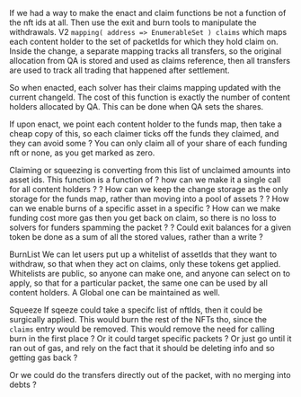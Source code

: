 If we had a way to make the enact and claim functions be not a function of the nft ids at all.
Then use the exit and burn tools to manipulate the withdrawals.
V2
`mapping( address => EnumerableSet ) claims` which maps each content holder to the set of packetIds for which they hold claim on.
Inside the change, a separate mapping tracks all transfers, so the original allocation from QA is stored and used as claims reference, then all transfers are used to track all trading that happened after settlement.

So when enacted, each solver has their claims mapping updated with the current changeId.  The cost of this function is exactly the number of content holders allocated by QA.  This can be done when QA sets the shares.

If upon enact, we point each content holder to the funds map, then take a cheap copy of this, so each claimer ticks off the funds they claimed, and they can avoid some ?  You can only claim all of your share of each funding nft or none, as you get marked as zero.

Claiming or squeezing is converting from this list of unclaimed amounts into asset ids.
This function is a function of
? how can we make it a single call for all content holders ?
? How can we keep the change storage as the only storage for the funds map, rather than moving into a pool of assets ?
? How can we enable burns of a specific asset in a specific 
? How can we make funding cost more gas then you get back on claim, so there is no loss to solvers for funders spamming the packet ?
? Could exit balances for a given token be done as a sum of all the stored values, rather than a write ?

BurnList
We can let users put up a whitelist of assetIds that they want to withdraw, so that when they act on claims, only these tokens get applied.  Whitelists are public, so anyone can make one, and anyone can select on to apply, so that for a particular packet, the same one can be used by all content holders.  A Global one can be maintained as well.

Squeeze
If sqeeze could take a specifc list of nftIds, then it could be surgically applied.
This would burn the rest of the NFTs tho, since the `claims` entry would be removed.
This would remove the need for calling burn in the first place ?
Or it could target specific packets ?
Or just go until it ran out of gas, and rely on the fact that it should be deleting info and so getting gas back ?

Or we could do the transfers directly out of the packet, with no merging into debts ?